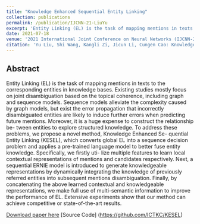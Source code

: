 ```yaml
---
title: "Knowledge Enhanced Sequential Entity Linking"
collection: publications
permalink: /publication/IJCNN-21-LiuYu
excerpt: 'Entity Linking (EL) is the task of mapping mentions in texts to the corresponding entities in knowledge bases. Existing studies mostly focus on joint disambiguation based on the topical coherence, including graph and sequence models. Sequence models alleviate the complexity caused by graph models, but exist the error propagation that incorrectly disambiguated entities are likely to induce further errors when predicting future mentions. Moreover, it is a huge expense to construct the relationship be- tween entities to explore structured knowledge. To address these problems, we propose a novel method, Knowledge Enhanced Se- quential Entity Linking (KESEL), which converts global EL into a sequence decision problem and applies a pre-trained language model to better fuse entity knowledge. Specifically, we firstly uti- lize multiple features to learn local contextual representations of mentions and candidates respectively. Next, a sequential ERNIE model is introduced to generate knowledgeable representations by dynamically integrating the knowledge of previously referred entities into subsequent mentions disambiguation. Finally, by concatenating the above learned contextual and knowledgeable representations, we make full use of multi-semantic information to improve the performance of EL. Extensive experiments show that our method can achieve competitive or state-of-the-art results.'
date: 2021-07-18
venue: '2021 International Joint Conference on Neural Networks (IJCNN-21)'
citation: 'Yu Liu, Shi Wang, Kangli Zi, Jicun Li, Cungen Cao: Knowledge Enhanced Sequential Entity Linking. IJCNN 2021: 1-8'
---
```

Abstract
--
Entity Linking (EL) is the task of mapping mentions in texts to the corresponding entities in knowledge bases. Existing studies mostly focus on joint disambiguation based on the topical coherence, including graph and sequence models. Sequence models alleviate the complexity caused by graph models, but exist the error propagation that incorrectly disambiguated entities are likely to induce further errors when predicting future mentions. Moreover, it is a huge expense to construct the relationship be- tween entities to explore structured knowledge. To address these problems, we propose a novel method, Knowledge Enhanced Se- quential Entity Linking (KESEL), which converts global EL into a sequence decision problem and applies a pre-trained language model to better fuse entity knowledge. Specifically, we firstly uti- lize multiple features to learn local contextual representations of mentions and candidates respectively. Next, a sequential ERNIE model is introduced to generate knowledgeable representations by dynamically integrating the knowledge of previously referred entities into subsequent mentions disambiguation. Finally, by concatenating the above learned contextual and knowledgeable representations, we make full use of multi-semantic information to improve the performance of EL. Extensive experiments show that our method can achieve competitive or state-of-the-art results.

[Download paper here](../files/ijcnn21-Knowledge_Enhanced_Sequential_Entity_Linking.pdf)
[Source Code] (https://github.com/ICTKC/KESEL)
